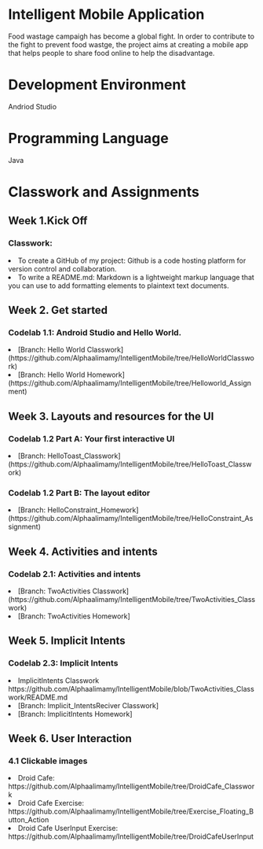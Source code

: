 # Intelligent Mobile Application
Food wastage campaigh has become a global fight. In order to contribute to the fight to prevent food wastge, the project aims at creating a mobile app that helps people to share food online to help the disadvantage.
# Development Environment
Andriod Studio
# Programming Language
Java

# Classwork and Assignments

## Week 1.Kick Off
### Classwork:
<li>To create a GitHub of my project: Github is a code hosting platform for version control and collaboration.
<li>To write a README.md: Markdown is a lightweight markup language that you can use to add formatting elements to plaintext text documents.

## Week 2. Get started
### Codelab 1.1: Android Studio and Hello World.<br>
<li>  [Branch: Hello World Classwork](https://github.com/Alphaalimamy/IntelligentMobile/tree/HelloWorldClasswork)

<li>  [Branch: Hello World Homework](https://github.com/Alphaalimamy/IntelligentMobile/tree/Helloworld_Assignment)

## Week 3. Layouts and resources for the UI
### Codelab 1.2 Part A: Your first interactive UI
<li>  [Branch: HelloToast_Classwork](https://github.com/Alphaalimamy/IntelligentMobile/tree/HelloToast_Classwork)
  
### Codelab 1.2 Part B: The layout editor
<li> [Branch: HelloConstraint_Homework](https://github.com/Alphaalimamy/IntelligentMobile/tree/HelloConstraint_Assignment)

## Week 4. Activities and intents
### Codelab 2.1: Activities and intents
<li>  [Branch: TwoActivities Classwork](https://github.com/Alphaalimamy/IntelligentMobile/tree/TwoActivities_Classwork)

<li>  [Branch: TwoActivities Homework]

## Week 5. Implicit Intents
### Codelab 2.3: Implicit Intents

<li> ImplicitIntents Classwork https://github.com/Alphaalimamy/IntelligentMobile/blob/TwoActivities_Classwork/README.md </li>

<li> [Branch: Implicit_IntentsReciver Classwork]
<li> [Branch: ImplicitIntents Homework]
  
  
## Week 6. User Interaction
### 4.1 Clickable images 

 <li> Droid Cafe: https://github.com/Alphaalimamy/IntelligentMobile/tree/DroidCafe_Classwork </li>
 <li> Droid Cafe Exercise:  https://github.com/Alphaalimamy/IntelligentMobile/tree/Exercise_Floating_Button_Action </li>
 <li> Droid Cafe UserInput Exercise:  https://github.com/Alphaalimamy/IntelligentMobile/tree/DroidCafeUserInput </li>
